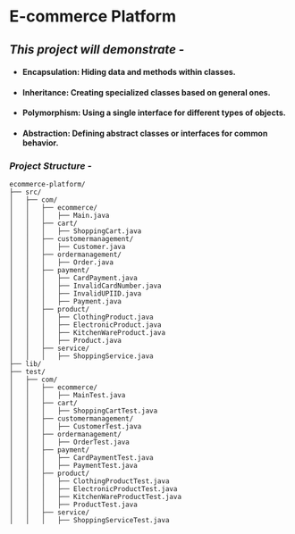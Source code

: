 # E-commerce Platform

## *This project will demonstrate -*

- #### Encapsulation: Hiding data and methods within classes.
- #### Inheritance: Creating specialized classes based on general ones.
- #### Polymorphism: Using a single interface for different types of objects.
- #### Abstraction: Defining abstract classes or interfaces for common behavior.

### *Project Structure -*

```declarative
ecommerce-platform/
├── src/
│   ├── com/
│   │   ├── ecommerce/
│   │   │   ├── Main.java
│   │   ├── cart/
│   │   │   ├── ShoppingCart.java
│   │   ├── customermanagement/
│   │   │   ├── Customer.java
│   │   ├── ordermanagement/
│   │   │   ├── Order.java
│   │   ├── payment/
│   │   │   ├── CardPayment.java
│   │   │   ├── InvalidCardNumber.java
│   │   │   ├── InvalidUPIID.java
│   │   │   ├── Payment.java
│   │   ├── product/
│   │   │   ├── ClothingProduct.java
│   │   │   ├── ElectronicProduct.java
│   │   │   ├── KitchenWareProduct.java
│   │   │   ├── Product.java
│   │   ├── service/
│   │   │   ├── ShoppingService.java
├── lib/
├── test/
│   ├── com/
│   │   ├── ecommerce/
│   │   │   ├── MainTest.java
│   │   ├── cart/
│   │   │   ├── ShoppingCartTest.java
│   │   ├── customermanagement/
│   │   │   ├── CustomerTest.java
│   │   ├── ordermanagement/
│   │   │   ├── OrderTest.java
│   │   ├── payment/
│   │   │   ├── CardPaymentTest.java
│   │   │   ├── PaymentTest.java
│   │   ├── product/
│   │   │   ├── ClothingProductTest.java
│   │   │   ├── ElectronicProductTest.java
│   │   │   ├── KitchenWareProductTest.java
│   │   │   ├── ProductTest.java
│   │   ├── service/
│   │   │   ├── ShoppingServiceTest.java
```